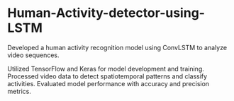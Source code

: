 # Human-Activity-detector-using-LSTM
Developed a human activity recognition model using ConvLSTM to analyze video sequences.

Utilized TensorFlow and Keras for model development and training.
Processed video data to detect spatiotemporal patterns and classify activities.
Evaluated model performance with accuracy and precision metrics.
